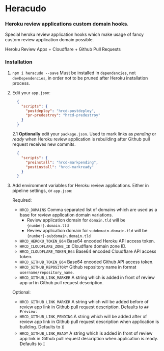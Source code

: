 # Heracudo
### Heroku review applications custom domain hooks.

Special heroku review application hooks which make usage of fancy custom review application domain possible.

Heroku Review Apps + Cloudflare + Github Pull Requests

### Installation
1. `npm i heracudo --save` Must be installed in `dependencies`, not `devDependencies`, in order not to be pruned after Heroku installation process.
2. Edit your `app.json`:
    ```json
      {
        "scripts": {
          "postdeploy": "hrcd-postdeploy",
          "pr-predestroy": "hrcd-predestroy"
        }
      }
    ```
    2.1 **Optionally** edit your `package.json`. Used to mark links as _pending_ or _ready_ when Heroku review application is rebuilding after Github pull request receives new commits.
    ```json
      {
        "scripts": {
          "preinstall": "hrcd-markpending",
          "postinstall": "hrcd-markready"
        }
      }
    ```
3. Add environment variables for Heroku review applications. Either in pipeline settings, or `app.json`:

    Required:
    * `HRCD_DOMAINS` Comma separated list of domains which are used as a base for review application domain variations.
      * Review application domain for `domain.tld` will be `{number}.domain.tld`
      * Review application domain for `subdomain.domain.tld` will be `{number}-subdomain.domain.tld`
    * `HRCD_HEROKU_TOKEN_B64`     Base64 encoded Heroku API access token.
    * `HRCD_CLOUDFLARE_ZONE_ID`   Cloudflare domain zone ID.
    * `HRCD_CLOUDFLARE_TOKEN_B64` Base64 encoded Cloudflare API access token.
    * `HRCD_GITHUB_TOKEN_B64`     Base64 encoded Github API access token.
    * `HRCD_GITHUB_REPOSITORY`    Github repository name in format `username/repository_name`.
    * `HRCD_GITHUB_LINK_MARKER`   A string which is added in front of review app url in Github pull request description.

    Optional:
    * `HRCD_GITHUB_LINK_MARKER`   A string which will be added before of review app link in Github pull request description. Defaults to `## Preview: `
    * `HRCD_GITHUB_LINK_PENDING` A string which will be added after of review app link in Github pull request description when application is building. Defaults to `⏳`
    * `HRCD_GITHUB_LINK_READY`    A string which is added in front of review app link in Github pull request description when application is ready. Defaults to `🚀`
